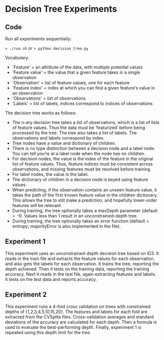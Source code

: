 # Decision Tree Experiments
## Code
Run all experiments sequentially:

`> ./run.sh` or `> python decision_tree.py`

Vocabulary:
- 'Feature' = an attribute of the data, with multiple potential values
- 'Feature value' = the value that a given feature takes in a single observation
- 'Observation' = list of feature values, one for each feature
- 'Feature index' = index at which you can find a given feature's value in an observation
- 'Observations' = list of observations
- 'Labels' = list of labels, indices correspond to indices of observations

The decision tree works as follows:
- The n-ary decision tree takes a list of observations, which is a list of lists of feature values. Thus the data must be ‘featurized’ before being processed by the tree. The tree also takes a list of labels. The observations and labels correspond by index.
- Tree nodes have a value and dictionary of children.
- There is no type distinction between a decision node and a label node. You can tell
you’re at a label node when the node has no children.
- For decision nodes, the value is the index of the feature in the original list of feature
values. Thus, feature indices must be consistent across observations, and missing
features must be resolved before training.
- For label nodes, the value is the label.
- The dictionary of children in a decision node is keyed using feature values.
- When predicting, if the observation contains an unseen feature value, it takes the path
of the first known feature value in the children dictionary. This allows the tree to still
make a prediction, and hopefully lower-order features will be relevant.
- During training, the tree optionally takes a maxDepth parameter (default = -1). Values
less than 1 result in an unconstrained-depth tree.
- During training, the tree optionally takes an error function (default = entropy;
majorityError is also implemented in the file).

## Experiment 1
This experiment uses an unconstrained-depth decision tree based on ID3. It reads in the train file and extracts the feature values for each observation, and also gets the labels for each observation. It trains the tree, reporting the depth achieved. Then it tests on the training data, reporting the training accuracy. Next it reads in the test file, again extracting features and labels. It tests on the test data and reports accuracy.

## Experiment 2
This experiment runs a 4-fold cross validation on trees with constrained depths of {1,2,3,4,5,10,15,20}. The features and labels for each fold are extracted from the CVSplits files. Cross-validation averages and standard deviations of the accuracy are calculated for each depth. Then a formula is used to evaluate the best-performing depth. Finally, experiment 1 is repeated using this depth limit for the tree.
